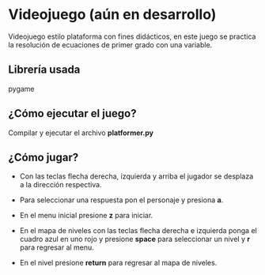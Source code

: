 # Videojuego (aún en desarrollo)
Videojuego estilo plataforma con fines didácticos, en este juego se practica la resolución de ecuaciones de primer grado con una variable.

## Librería usada
pygame

## ¿Cómo ejecutar el juego?
Compilar y ejecutar el archivo **platformer.py**

## ¿Cómo jugar?

- Con las teclas flecha derecha, izquierda y arriba el jugador se desplaza a la dirección respectiva.

- Para seleccionar una respuesta pon el personaje y presiona **a**.

- En el menu inicial presione **z**  para iniciar.

- En el mapa de niveles con las teclas flecha derecha e izquierda ponga el cuadro azul en uno rojo y presione **space** para seleccionar un nivel y **r** para regresar al menu.

- En el nivel presione **return** para regresar al mapa de niveles.
